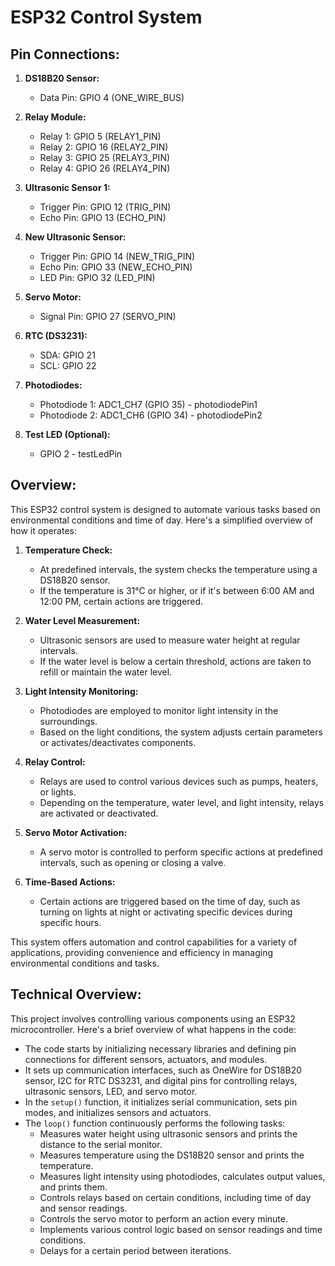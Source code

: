 # ESP32 Control System

## Pin Connections:

1. **DS18B20 Sensor:**
   - Data Pin: GPIO 4 (ONE_WIRE_BUS)

2. **Relay Module:**
   - Relay 1: GPIO 5 (RELAY1_PIN)
   - Relay 2: GPIO 16 (RELAY2_PIN)
   - Relay 3: GPIO 25 (RELAY3_PIN)
   - Relay 4: GPIO 26 (RELAY4_PIN)

3. **Ultrasonic Sensor 1:**
   - Trigger Pin: GPIO 12 (TRIG_PIN)
   - Echo Pin: GPIO 13 (ECHO_PIN)

4. **New Ultrasonic Sensor:**
   - Trigger Pin: GPIO 14 (NEW_TRIG_PIN)
   - Echo Pin: GPIO 33 (NEW_ECHO_PIN)
   - LED Pin: GPIO 32 (LED_PIN)

5. **Servo Motor:**
   - Signal Pin: GPIO 27 (SERVO_PIN)

6. **RTC (DS3231):**
   - SDA: GPIO 21
   - SCL: GPIO 22

7. **Photodiodes:**
   - Photodiode 1: ADC1_CH7 (GPIO 35) - photodiodePin1
   - Photodiode 2: ADC1_CH6 (GPIO 34) - photodiodePin2

8. **Test LED (Optional):**
   - GPIO 2 - testLedPin

## Overview:

This ESP32 control system is designed to automate various tasks based on environmental conditions and time of day. Here's a simplified overview of how it operates:

1. **Temperature Check:**
   - At predefined intervals, the system checks the temperature using a DS18B20 sensor.
   - If the temperature is 31°C or higher, or if it's between 6:00 AM and 12:00 PM, certain actions are triggered.

2. **Water Level Measurement:**
   - Ultrasonic sensors are used to measure water height at regular intervals.
   - If the water level is below a certain threshold, actions are taken to refill or maintain the water level.

3. **Light Intensity Monitoring:**
   - Photodiodes are employed to monitor light intensity in the surroundings.
   - Based on the light conditions, the system adjusts certain parameters or activates/deactivates components.

4. **Relay Control:**
   - Relays are used to control various devices such as pumps, heaters, or lights.
   - Depending on the temperature, water level, and light intensity, relays are activated or deactivated.

5. **Servo Motor Activation:**
   - A servo motor is controlled to perform specific actions at predefined intervals, such as opening or closing a valve.

6. **Time-Based Actions:**
   - Certain actions are triggered based on the time of day, such as turning on lights at night or activating specific devices during specific hours.

This system offers automation and control capabilities for a variety of applications, providing convenience and efficiency in managing environmental conditions and tasks.


## Technical Overview:

This project involves controlling various components using an ESP32 microcontroller. Here's a brief overview of what happens in the code:

- The code starts by initializing necessary libraries and defining pin connections for different sensors, actuators, and modules.
- It sets up communication interfaces, such as OneWire for DS18B20 sensor, I2C for RTC DS3231, and digital pins for controlling relays, ultrasonic sensors, LED, and servo motor.
- In the `setup()` function, it initializes serial communication, sets pin modes, and initializes sensors and actuators.
- The `loop()` function continuously performs the following tasks:
  - Measures water height using ultrasonic sensors and prints the distance to the serial monitor.
  - Measures temperature using the DS18B20 sensor and prints the temperature.
  - Measures light intensity using photodiodes, calculates output values, and prints them.
  - Controls relays based on certain conditions, including time of day and sensor readings.
  - Controls the servo motor to perform an action every minute.
  - Implements various control logic based on sensor readings and time conditions.
  - Delays for a certain period between iterations.
